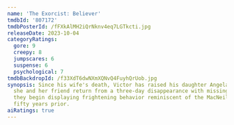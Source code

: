 ```yaml
---
name: 'The Exorcist: Believer'
tmdbId: '807172'
tmdbPosterId: /fFXkAlMH2iQrNknv4eq7LGTkcti.jpg
releaseDate: 2023-10-04
categoryRatings:
  gore: 9
  creepy: 8
  jumpscares: 6
  suspense: 6
  psychological: 7
tmdbBackdropId: /f33XdT6dwNXmXQNvQ4FuyhQrUob.jpg
synopsis: Since his wife's death, Victor has raised his daughter Angela alone. After
  she and her friend return from a three-day disappearance with missing memories,
  they begin displaying frightening behavior reminiscent of the MacNeil possession
  fifty years prior.
aiRatings: true
---
```


